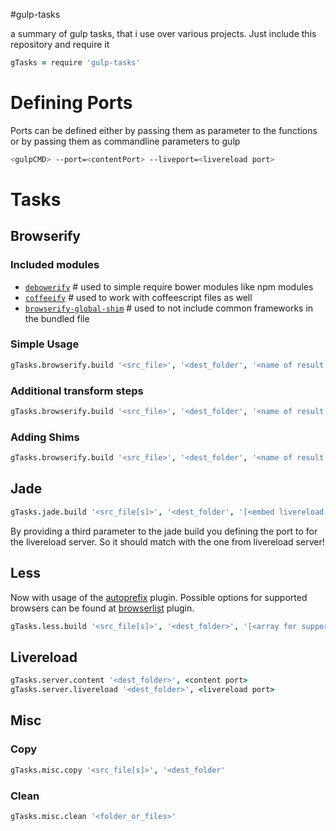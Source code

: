 #gulp-tasks

a summary of gulp tasks, that i use over various projects.
Just include this repository and require it
```coffeescript
gTasks = require 'gulp-tasks'
```

# Defining Ports
Ports can be defined either by passing them as parameter to the functions or by passing them as commandline parameters to gulp
```bash
<gulpCMD> --port=<contentPort> --liveport=<livereload port>
```

# Tasks
## Browserify
### Included modules

- [`debowerify`][debowerify]  # used to simple require bower modules like npm modules
- [`coffeeify`][coffeeify]    # used to work with coffeescript files as well
- [`browserify-global-shim`][global-shim]  # used to not include common frameworks in the bundled file

### Simple Usage
```coffeescript
gTasks.browserify.build '<src_file>', '<dest_folder', '<name of result js file> (OPTIONAL)'
```

### Additional transform steps
```coffeescript
gTasks.browserify.build '<src_file>', '<dest_folder', '<name of result js file>', '[{transformer: <third_party_transformer>, options: <third_party_transformer_options}, [{...}] (OPTIONAL)]'
```

### Adding Shims
```coffeescript
gTasks.browserify.build '<src_file>', '<dest_folder', '<name of result js file>', '[]', '{ <used_name_as_require>: <global_variable_name>}'
```


## Jade
```coffeescript
gTasks.jade.build '<src_file[s]>', '<dest_folder', '[<embed livereload script PORT>] (OPTIONAL)', '[<locals object passed to jade>] (OPTIONAL)'
```
By providing a third parameter to the jade build you defining the port to for the livereload server. So it should match with the one from livereload server!


## Less
Now with usage of the [autoprefix][autoprefix] plugin. Possible options for supported browsers can be found at [browserlist][browserlist] plugin.
```coffeescript
gTasks.less.build '<src_file[s]>', '<dest_folder>', '[<array for supported browsers as defined by browserslist>] (OPTIONAL)'
```

## Livereload
```coffeescript
gTasks.server.content '<dest_folder>', <content port>
gTasks.server.livereload '<dest_folder>', <livereload port>
```

## Misc

### Copy
```coffeescript
gTasks.misc.copy '<src_file[s]>', '<dest_folder'
```

### Clean
```coffeescript
gTasks.misc.clean '<folder_or_files>'
```

[browserlist]: https://github.com/ai/browserslist
[autoprefix]: https://github.com/postcss/autoprefixer
[debowerify]: https://www.npmjs.com/package/debowerify
[coffeeify]: https://www.npmjs.com/package/coffeeify
[global-shim]: https://www.npmjs.com/package/browserify-global-shim
